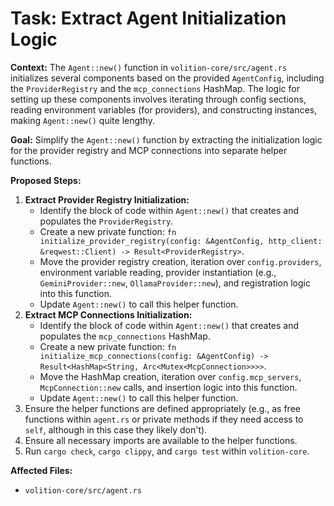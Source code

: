 # Task: Extract Agent Initialization Logic

**Context:**
The `Agent::new()` function in `volition-core/src/agent.rs` initializes several components based on the provided `AgentConfig`, including the `ProviderRegistry` and the `mcp_connections` HashMap. The logic for setting up these components involves iterating through config sections, reading environment variables (for providers), and constructing instances, making `Agent::new()` quite lengthy.

**Goal:**
Simplify the `Agent::new()` function by extracting the initialization logic for the provider registry and MCP connections into separate helper functions.

**Proposed Steps:**
1.  **Extract Provider Registry Initialization:**
    *   Identify the block of code within `Agent::new()` that creates and populates the `ProviderRegistry`.
    *   Create a new private function: `fn initialize_provider_registry(config: &AgentConfig, http_client: &reqwest::Client) -> Result<ProviderRegistry>`.
    *   Move the provider registry creation, iteration over `config.providers`, environment variable reading, provider instantiation (e.g., `GeminiProvider::new`, `OllamaProvider::new`), and registration logic into this function.
    *   Update `Agent::new()` to call this helper function.
2.  **Extract MCP Connections Initialization:**
    *   Identify the block of code within `Agent::new()` that creates and populates the `mcp_connections` HashMap.
    *   Create a new private function: `fn initialize_mcp_connections(config: &AgentConfig) -> Result<HashMap<String, Arc<Mutex<McpConnection>>>>`.
    *   Move the HashMap creation, iteration over `config.mcp_servers`, `McpConnection::new` calls, and insertion logic into this function.
    *   Update `Agent::new()` to call this helper function.
3.  Ensure the helper functions are defined appropriately (e.g., as free functions within `agent.rs` or private methods if they need access to `self`, although in this case they likely don't).
4.  Ensure all necessary imports are available to the helper functions.
5.  Run `cargo check`, `cargo clippy`, and `cargo test` within `volition-core`.

**Affected Files:**
*   `volition-core/src/agent.rs`
